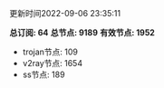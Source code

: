 更新时间2022-09-06 23:35:11

**总订阅: 64**
**总节点: 9189**
**有效节点: 1952**
- trojan节点: 109
- v2ray节点: 1654
- ss节点: 189

